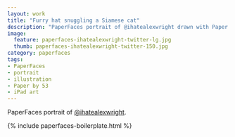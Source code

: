 ```yaml
---
layout: work
title: "Furry hat snuggling a Siamese cat"
description: "PaperFaces portrait of @ihatealexwright drawn with Paper by 53 on an iPad."
image: 
  feature: paperfaces-ihatealexwright-twitter-lg.jpg
  thumb: paperfaces-ihatealexwright-twitter-150.jpg
category: paperfaces
tags: 
- PaperFaces
- portrait
- illustration
- Paper by 53
- iPad art
---
```


PaperFaces portrait of [@ihatealexwright](http://twitter.com/ihatealexwright).

{% include paperfaces-boilerplate.html %}
